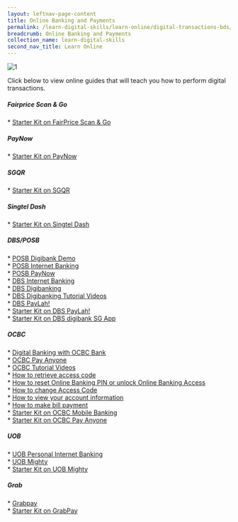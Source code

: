 ```yaml
---
layout: leftnav-page-content
title: Online Banking and Payments
permalink: /learn-digital-skills/learn-online/digital-transactions-bds/
breadcrumb: Online Banking and Payments
collection_name: learn-digital-skills
second_nav_title: Learn Online
---
```

![1](/images/learn-online/e-payment.jpg)

Click below to view online guides that will teach you how to perform digital transactions.<br>
<h5>Fairprice Scan & Go</h5>
* <a href="https://imsilver.imda.gov.sg/files/SGD%20Tipsheets/Fairprice%20Scan%20%26%20Go_Eng.pdf" target="_blank">Starter Kit on FairPrice Scan & Go</a><br>

<h5>PayNow</h5>
* <a href="https://imsilver.imda.gov.sg/files/SGD%20Tipsheets/PayNow_Eng.pdf" target="_blank">Starter Kit on PayNow</a><br>

<h5>SGQR</h5>
* <a href="https://imsilver.imda.gov.sg/files/SGD%20Tipsheets/SGQR_English.pdf" target="_blank">Starter Kit on SGQR</a><br>

<h5>Singtel Dash</h5>
* <a href="https://imsilver.imda.gov.sg/files/SGD%20Tipsheets/Singtel%20Dash%20App_Eng.pdf" target="_blank">Starter Kit on Singtel Dash</a><br>

<h5>DBS/POSB</h5>
* <a href="https://www.posb.com.sg/personal/deposits/bank-with-ease/posb-mbanking" target="_blank">POSB Digibank Demo</a><br>
* <a href="https://www.posb.com.sg/personal/support/guide-ibanking.html" target="_blank">POSB Internet Banking</a><br>
* <a href="https://www.posb.com.sg/personal/deposits/pay-with-ease/paynow" target="_blank">POSB PayNow</a><br>
* <a href="https://www.dbs.com.sg/personal/support/guide-ibanking.html" target="_blank">DBS Internet Banking</a><br>
* <a href="https://www.dbs.com.sg/personal/deposits/bank-with-ease/digibanking" target="_blank">DBS Digibanking</a><br>
* <a href="https://www.dbs.com.sg/ibanking/video/transactions/index.html" target="_blank">DBS Digibanking Tutorial Videos</a><br>
* <a href="https://www.dbs.com.sg/personal/support/guide-paylah.html" target="_blank">DBS PayLah!</a><br>
* <a href="https://imsilver.imda.gov.sg/files/SGD%20Tipsheets/DBS%20PayLah!_Eng.pdf" target="_blank">Starter Kit on DBS PayLah!</a><br>
* <a href="https://imsilver.imda.gov.sg/files/SGD%20Tipsheets/DBS%20digibank_Eng.pdf" target="_blank">Starter Kit on DBS digibank SG App</a><br>

 <h5>OCBC</h5>
* <a href="https://www.ocbc.com/personal-banking/digital-banking" target="_blank">Digital Banking with OCBC Bank</a><br>
* <a href="https://www.ocbc.com/personal-banking/digital-banking/payanyone.page" target="_blank">OCBC Pay Anyone</a><br>
* <a href="https://www.ocbc.com/personal-banking/lifegoals/silveryears/lifestyle.html" target="_blank">OCBC Tutorial Videos</a><br>
* <a href="https://www.youtube.com/watch?v=eeyWcfZ2QqQ" target="_blank">How to retrieve access code</a><br>
* <a href="https://www.youtube.com/watch?v=iG8r6lARhEE" target="_blank">How to reset Online Banking PIN or unlock Online Banking Access</a><br>
* <a href="https://www.youtube.com/watch?v=yzOsMRqc6qc" target="_blank">How to change Access Code</a><br>
* <a href="https://www.youtube.com/watch?v=1eg61QugLsg" target="_blank">How to view your account information</a><br>
* <a href="https://www.youtube.com/watch?v=jw9t8hNW1co" target="_blank">How to make bill payment</a><br>
* <a href="https://imsilver.imda.gov.sg/files/SGD%20Tipsheets/OCBC%20Mobile%20Banking_Eng.pdf" target="_blank">Starter Kit on OCBC Mobile Banking</a><br>
* <a href="https://imsilver.imda.gov.sg/files/SGD%20Tipsheets/OCBC%20PayAnyone_Eng.pdf" target="_blank">Starter Kit on OCBC Pay Anyone</a><br>

<h5>UOB</h5>
* <a href="https://www.uob.com.sg/pib" target="_blank">UOB Personal Internet Banking</a><br>
* <a href="https://www.uob.com.sg/mighty" target="_blank">UOB Mighty</a><br>
* <a href="https://imsilver.imda.gov.sg/files/SGD%20Tipsheets/UOB%20Mighty_Eng.pdf" target="_blank">Starter Kit on UOB Mighty</a><br>

<h5>Grab</h5>
* <a href="https://www.grab.com/sg/seniorsgodigital/" target="_blank">Grabpay</a><br>
* <a href="https://imsilver.imda.gov.sg/files/SGD%20Tipsheets/Grab_Eng.pdf" target="_blank">Starter Kit on GrabPay</a><br>
